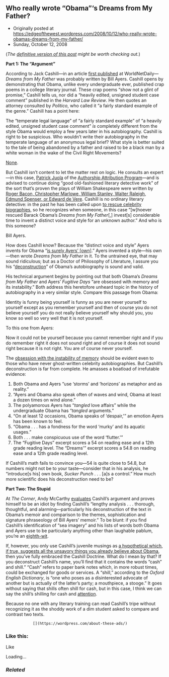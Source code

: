 ## Who really wrote “Obama”‘s Dreams from My Father?

 * Originally posted at https://edgeofthewest.wordpress.com/2008/10/12/who-really-wrote-obamas-dreams-from-my-father/
 * Sunday, October 12, 2008

(_The [definitive version of this post](http://lefarkins.blogspot.com/2009/09/im-going-to-spend-rest-of-my-life.html) might be worth checking out._)

**Part 1: The “Argument”**

According to Jack Cashill—in an article [first published](http://www.wnd.com/index.php?fa=PAGE.view&pageId=76731) at WorldNetDaily—_Dreams from My Father_ was probably written by Bill Ayers.  Cashill opens by demonstrating that Obama, unlike every undergraduate ever, published crap poems in a college literary journal.  These crap poems “show not a glint of promise,” Cashill tells us, nor did a “heavily edited, unsigned student case comment” published in the _Harvard Law Review_.  He then quotes an attorney consulted by _Politico_, who called it “a fairly standard example of the genre.”  Cashill has a point here:

The “temperate legal language” of “a fairly standard example” of “a heavily edited, unsigned student case comment” _is_ completely different from the style Obama would employ a few years later in his autobiography.  Cashill is right to be suspicious.  Who wouldn’t write their autobiography in the temperate language of an anonymous legal brief?  What style is better suited to the tale of being abandoned by a father and raised to be a black man by a white woman in the wake of the Civil Right Movements?

[None](http://www.amazon.com/exec/obidos/ASIN/0141182229/diesekoschmar-20).

But Cashill isn’t content to let the matter rest on logic.  He consults an expert—in this case, [Patrick Juola](http://www.mathcs.duq.edu/~juola/) of the [Authorship Attribution Program](http://www.jgaap.com/)—and is advised to continue doing “good old-fashioned literary detective work” of the sort that’s proven the plays of William Shakespeare were written by [Roger Bacon, Christopher Marlowe, William Stanley, Walter Raleigh, Edmund Spenser, or Edward de Vere](http://en.wikipedia.org/wiki/Shakespearean\_authorship).  Cashill is no ordinary literary detective: in the past he has been called upon [to rescue celebrity biographies](http://www.cashill.com/natl\_general/did\_bill\_ayers\_write\_3.htm), so he recognizes when someone, in this case “[w]hoever rescued Barack Obama’s _Dreams from My Father_[,] invest[s] considerable time to invent a distinct voice and style for an unknown author.”  And who is this someone?

Bill Ayers.

How does Cashill know?  Because the “distinct voice and style” Ayers invents for Obama “[is surely Ayers’ [own]](http://www.cashill.com/natl\_general/did\_bill\_ayers\_write\_1.htm).”  Ayers invented a style—his own—then wrote _Dreams from My Father_ in it.  To the untrained eye, that may sound ridiculous; but as a Doctor of Philosophy of Literature, I assure you his “[deconstruction](http://www.cashill.com/natl\_general/did\_bill\_ayers\_write\_2.htm)” of Obama’s autobiography is sound and valid.

His technical argument begins by pointing out that both Obama’s _Dreams from My Father_ and Ayers’ _Fugitive Days_ “are obsessed with memory and its instability.”  Both address this heretofore unheard topic in the history of autobiography in a very similar style.  Compare this passage from Obama:

Identity is funny being yourself is funny as you are never yourself to yourself except as you remember yourself and then of course you do not believe yourself you do not really believe yourself why should you, you know so well so very well that it is not yourself.

To this one from Ayers:

Now it could not be yourself because you cannot remember right and if you do remember right it does not sound right and of course it does not sound right because it is not right.  You are of course never yourself.

The [obsession with the instability of memory](http://www.amazon.com/exec/obidos/ASIN/1878972081/diesekoschmar-20/) should be evident even to those who have never ghost-written celebrity autobiographies.  But Cashill’s deconstruction is far from complete.  He amasses a boatload of irrefutable evidence:

1.  Both Obama and Ayers “use ‘storms’ and ‘horizons’ as metaphor and as reality.”
2.  “Ayers and Obama also speak often of waves and wind, Obama at least a dozen times on wind alone.”
3.  The polyamorous Ayers has “_tangled_ love affairs” while the undergraduate Obama has “_tangled_ arguments.”
4.  “On at least 12 occasions, Obama speaks of ‘despair,'” an emotion Ayers has been known to feel.
5.  “Obama . . . has a fondness for the word ‘murky’ and its aquatic usages.”
6.  Both . . . make conspicuous use of the word ‘flutter.'”
7.  The “Fugitive Days” excerpt scores a 54 on reading ease and a 12th grade reading level.  The “Dreams'” excerpt scores a 54.8 on reading ease and a 12th grade reading level.

If Cashill’s math fails to convince you—54 is quite close to 54.8, but numbers might not be to your taste—consider that in his analysis, he “introduce[s his] own book, _Sucker Punch_ . . . [a]s a control.”  How much more scientific does his deconstruction need to be?

**Part Two: The Stupid**

At _The Corner_, Andy McCarthy [evaluates](http://corner.nationalreview.com/post/?q=OTlkMTdmNDRkMTM1ODZkNGNkZmRiNDFjMDE4YzRjMjg=) Cashill’s argument and proves himself to be an idiot by finding Cashill’s “lengthy analysis . . . thorough, thoughtful, and alarming—particularly his deconstruction of the text in Obama’s memoir and comparison to the themes, sophistication and signature phraseology of Bill Ayers’ memoir.”  To be blunt: if you find Cashill’s identification of “sea imagery” and his lists of words both Obama and Ayers use to be particularly anything other than laughable pablum, you’re an [eighth-wit](http://www.thefreedictionary.com/half-wit).

If, however, you only use Cashill’s juvenile musings as [a hypothetical which, if true, suggests all the unsavory things you already believe about Obama](http://proteinwisdom.com/?p=13398), then you’ve fully embraced the Cashill Doctrine.  What do I mean by that?  If you deconstruct Cashill’s name, you’ll find that it contains the words “cash” and shill.”  “Cash” refers to paper bank notes which, in more robust times, could be exchanged for goods or services.  A “shill,” according to the _Oxford English Dictionary_, is “one who poses as a disinterested advocate of another but is actually of the latter’s party; a mouthpiece, a stooge.”  It goes without saying that shills often shill for cash, but in this case, I think we can say the shill’s shilling for cash and [attention](http://whiskeyfire.typepad.com/whiskey\_fire/2008/10/very-competent.html).

Because no one with any literary training can read Cashill’s tripe without recognizing it as the shoddy work of a dim student asked to compare and contrast two texts.

		

			

				[](https://wordpress.com/about-these-ads/)
				

					
				

			

		

### Like this:

Like

 
Loading...

[]()

### _Related_

